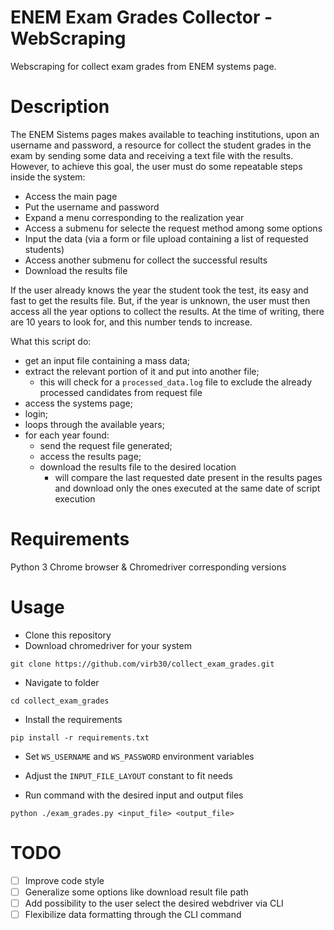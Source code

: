 # ENEM Exam Grades Collector - WebScraping

Webscraping for collect exam grades from ENEM systems page.

# Description

The ENEM Sistems pages makes available to teaching institutions, upon an username and password, a resource for collect the student grades in the exam by sending some data and receiving a text file with the results. However, to achieve this goal, the user must do some repeatable steps inside the system:

- Access the main page
- Put the username and password
- Expand a menu corresponding to the realization year
- Access a submenu for selecte the request method among some options
- Input the data (via a form or file upload containing a list of requested students)
- Access another submenu for collect the successful results
- Download the results file

If the user already knows the year the student took the test, its easy and fast to get the results file. But, if the year is unknown, the user must then access all the year options to collect the results. At the time of writing, there are 10 years to look for, and this number tends to increase.

What this script do:

- get an input file containing a mass data;
- extract the relevant portion of it and put into another file;
  - this will check for a `processed_data.log` file to exclude the already processed candidates from request file
- access the systems page;
- login;
- loops through the available years;
- for each year found:
  - send the request file generated;
  - access the results page;
  - download the results file to the desired location
    - will compare the last requested date present in the results pages and download only the ones executed at the same date of script execution

# Requirements

Python 3
Chrome browser & Chromedriver corresponding versions

# Usage

- Clone this repository
- Download chromedriver for your system

`git clone https://github.com/virb30/collect_exam_grades.git`

- Navigate to folder

`cd collect_exam_grades`

- Install the requirements

`pip install -r requirements.txt`

- Set `WS_USERNAME` and `WS_PASSWORD` environment variables

- Adjust the `INPUT_FILE_LAYOUT` constant to fit needs

- Run command with the desired input and output files

`python ./exam_grades.py <input_file> <output_file>`

# TODO

- [ ] Improve code style
- [ ] Generalize some options like download result file path
- [ ] Add possibility to the user select the desired webdriver via CLI
- [ ] Flexibilize data formatting through the CLI command
